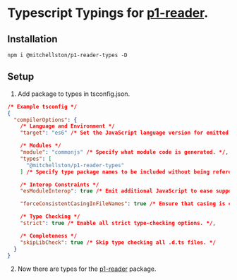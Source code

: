 # Typescript Typings for [p1-reader](https://github.com/ruudverheijden/node-p1-reader/tree/master).

## Installation

```
npm i @mitchellston/p1-reader-types -D
```

## Setup

1. Add package to types in tsconfig.json.

```json
/* Example tsconfig */
{
  "compilerOptions": {
    /* Language and Environment */
    "target": "es6" /* Set the JavaScript language version for emitted JavaScript and include compatible library declarations. */,

    /* Modules */
    "module": "commonjs" /* Specify what module code is generated. */,
    "types": [
      "@mitchellston/p1-reader-types"
    ] /* Specify type package names to be included without being referenced in a source file. */,

    /* Interop Constraints */
    "esModuleInterop": true /* Emit additional JavaScript to ease support for importing CommonJS modules. This enables 'allowSyntheticDefaultImports' for type compatibility. */,

    "forceConsistentCasingInFileNames": true /* Ensure that casing is correct in imports. */,

    /* Type Checking */
    "strict": true /* Enable all strict type-checking options. */,

    /* Completeness */
    "skipLibCheck": true /* Skip type checking all .d.ts files. */
  }
}
```

2. Now there are types for the [p1-reader](https://github.com/ruudverheijden/node-p1-reader/tree/master) package.

